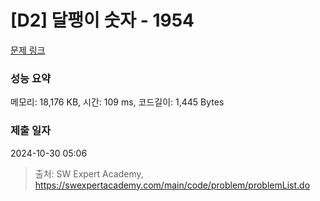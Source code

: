 # [D2] 달팽이 숫자 - 1954 

[문제 링크](https://swexpertacademy.com/main/code/problem/problemDetail.do?contestProbId=AV5PobmqAPoDFAUq) 

### 성능 요약

메모리: 18,176 KB, 시간: 109 ms, 코드길이: 1,445 Bytes

### 제출 일자

2024-10-30 05:06



> 출처: SW Expert Academy, https://swexpertacademy.com/main/code/problem/problemList.do